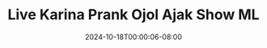 --- 
title: "Live Karina Prank Ojol Ajak Show ML"
description: "download bokeh Live Karina Prank Ojol Ajak Show ML      "
date: 2024-10-18T00:00:06-08:00
file_code: "eh562ptgjjap"
draft: false
cover: "508ope6ly2qt05or.jpg"
tags: ["Live", "Karina", "Prank", "Ojol", "Ajak", "Show", "bokep-indo", "bokep-viral", "bokep-ig"]
length: 1500
fld_id: "1483065"
foldername: "A prank"
categories: ["A prank"]
views: 0
---